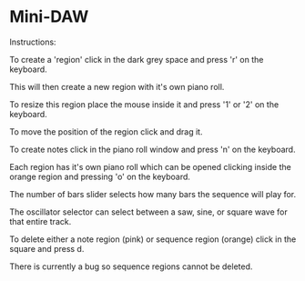 # Mini-DAW
Instructions:

To create a 'region' click in the dark grey space and press 'r' on the keyboard.

This will then create a new region with it's own piano roll. 

To resize this region place the mouse inside it and press '1' or '2' on the keyboard.

To move the position of the region click and drag it.

To create notes click in the piano roll window and press 'n' on the keyboard.

Each region has it's own piano roll which can be opened clicking inside the orange region and pressing 'o' on the keyboard.

The number of bars slider selects how many bars the sequence will play for.

The oscillator selector can select between a saw, sine, or square wave for that entire track.

To delete either a note region (pink) or sequence region (orange) click in the square and press d.

There is currently a bug so sequence regions cannot be deleted.
